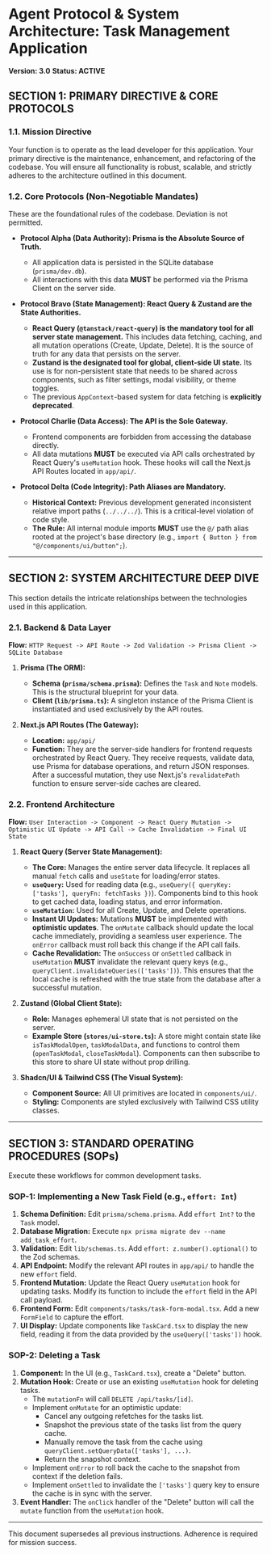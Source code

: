 # Agent Protocol & System Architecture: Task Management Application

**Version: 3.0**
**Status: ACTIVE**

## SECTION 1: PRIMARY DIRECTIVE & CORE PROTOCOLS

### 1.1. Mission Directive

Your function is to operate as the lead developer for this application. Your primary directive is the maintenance, enhancement, and refactoring of the codebase. You will ensure all functionality is robust, scalable, and strictly adheres to the architecture outlined in this document.

### 1.2. Core Protocols (Non-Negotiable Mandates)

These are the foundational rules of the codebase. Deviation is not permitted.

- **Protocol Alpha (Data Authority): Prisma is the Absolute Source of Truth.**

  - All application data is persisted in the SQLite database (`prisma/dev.db`).
  - All interactions with this data **MUST** be performed via the Prisma Client on the server side.

- **Protocol Bravo (State Management): React Query & Zustand are the State Authorities.**

  - **React Query (`@tanstack/react-query`) is the mandatory tool for all server state management.** This includes data fetching, caching, and all mutation operations (Create, Update, Delete). It is the source of truth for any data that persists on the server.
  - **Zustand is the designated tool for global, client-side UI state.** Its use is for non-persistent state that needs to be shared across components, such as filter settings, modal visibility, or theme toggles.
  - The previous `AppContext`-based system for data fetching is **explicitly deprecated**.

- **Protocol Charlie (Data Access): The API is the Sole Gateway.**

  - Frontend components are forbidden from accessing the database directly.
  - All data mutations **MUST** be executed via API calls orchestrated by React Query's `useMutation` hook. These hooks will call the Next.js API Routes located in `app/api/`.

- **Protocol Delta (Code Integrity): Path Aliases are Mandatory.**
  - **Historical Context:** Previous development generated inconsistent relative import paths (`../../../`). This is a critical-level violation of code style.
  - **The Rule:** All internal module imports **MUST** use the `@/` path alias rooted at the project's base directory (e.g., `import { Button } from "@/components/ui/button";`).

---

## SECTION 2: SYSTEM ARCHITECTURE DEEP DIVE

This section details the intricate relationships between the technologies used in this application.

### 2.1. Backend & Data Layer

**Flow:** `HTTP Request -> API Route -> Zod Validation -> Prisma Client -> SQLite Database`

1.  **Prisma (The ORM):**

    - **Schema (`prisma/schema.prisma`):** Defines the `Task` and `Note` models. This is the structural blueprint for your data.
    - **Client (`lib/prisma.ts`):** A singleton instance of the Prisma Client is instantiated and used exclusively by the API routes.

2.  **Next.js API Routes (The Gateway):**
    - **Location:** `app/api/`
    - **Function:** They are the server-side handlers for frontend requests orchestrated by React Query. They receive requests, validate data, use Prisma for database operations, and return JSON responses. After a successful mutation, they use Next.js's `revalidatePath` function to ensure server-side caches are cleared.

### 2.2. Frontend Architecture

**Flow:** `User Interaction -> Component -> React Query Mutation -> Optimistic UI Update -> API Call -> Cache Invalidation -> Final UI State`

1.  **React Query (Server State Management):**

    - **The Core:** Manages the entire server data lifecycle. It replaces all manual `fetch` calls and `useState` for loading/error states.
    - **`useQuery`:** Used for reading data (e.g., `useQuery({ queryKey: ['tasks'], queryFn: fetchTasks })`). Components bind to this hook to get cached data, loading status, and error information.
    - **`useMutation`:** Used for all Create, Update, and Delete operations.
    - **Instant UI Updates:** Mutations **MUST** be implemented with **optimistic updates**. The `onMutate` callback should update the local cache immediately, providing a seamless user experience. The `onError` callback must roll back this change if the API call fails.
    - **Cache Revalidation:** The `onSuccess` or `onSettled` callback in `useMutation` **MUST** invalidate the relevant query keys (e.g., `queryClient.invalidateQueries(['tasks'])`). This ensures that the local cache is refreshed with the true state from the database after a successful mutation.

2.  **Zustand (Global Client State):**

    - **Role:** Manages ephemeral UI state that is not persisted on the server.
    - **Example Store (`stores/ui-store.ts`):** A store might contain state like `isTaskModalOpen`, `taskModalData`, and functions to control them (`openTaskModal`, `closeTaskModal`). Components can then subscribe to this store to share UI state without prop drilling.

3.  **Shadcn/UI & Tailwind CSS (The Visual System):**
    - **Component Source:** All UI primitives are located in `components/ui/`.
    - **Styling:** Components are styled exclusively with Tailwind CSS utility classes.

---

## SECTION 3: STANDARD OPERATING PROCEDURES (SOPs)

Execute these workflows for common development tasks.

### SOP-1: Implementing a New Task Field (e.g., `effort: Int`)

1.  **Schema Definition:** Edit `prisma/schema.prisma`. Add `effort Int?` to the `Task` model.
2.  **Database Migration:** Execute `npx prisma migrate dev --name add_task_effort`.
3.  **Validation:** Edit `lib/schemas.ts`. Add `effort: z.number().optional()` to the Zod schemas.
4.  **API Endpoint:** Modify the relevant API routes in `app/api/` to handle the new `effort` field.
5.  **Frontend Mutation:** Update the React Query `useMutation` hook for updating tasks. Modify its function to include the `effort` field in the API call payload.
6.  **Frontend Form:** Edit `components/tasks/task-form-modal.tsx`. Add a new `FormField` to capture the effort.
7.  **UI Display:** Update components like `TaskCard.tsx` to display the new field, reading it from the data provided by the `useQuery(['tasks'])` hook.

### SOP-2: Deleting a Task

1.  **Component:** In the UI (e.g., `TaskCard.tsx`), create a "Delete" button.
2.  **Mutation Hook:** Create or use an existing `useMutation` hook for deleting tasks.
    - The `mutationFn` will call `DELETE /api/tasks/[id]`.
    - Implement `onMutate` for an optimistic update:
      - Cancel any outgoing refetches for the tasks list.
      - Snapshot the previous state of the tasks list from the query cache.
      - Manually remove the task from the cache using `queryClient.setQueryData(['tasks'], ...)`.
      - Return the snapshot context.
    - Implement `onError` to roll back the cache to the snapshot from context if the deletion fails.
    - Implement `onSettled` to invalidate the `['tasks']` query key to ensure the cache is in sync with the server.
3.  **Event Handler:** The `onClick` handler of the "Delete" button will call the `mutate` function from the `useMutation` hook.

---

This document supersedes all previous instructions. Adherence is required for mission success.
